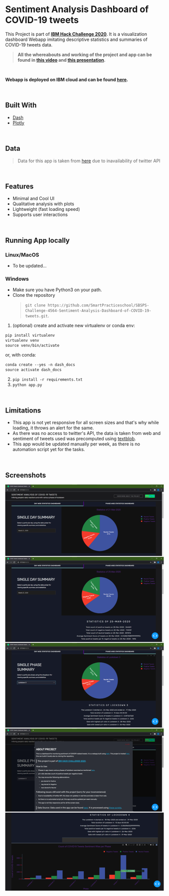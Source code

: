 # Sentiment Analysis Dashboard of COVID-19 tweets 

This Project is part of [**IBM Hack Challenge 2020**](https://smartinternz.com/ibm-hack-challenge-2020). It is a visualization dashboard Webapp imitating descriptive statistics and summaries of COVID-19 tweets data.

> **All the whereabouts and working of the project and app can be found in [this video](https://drive.google.com/file/d/1_fcEI2Lgpdxhh1asr_BS6phWN94hRJw8/view?usp=sharing) and [this presentation](https://github.com/SmartPracticeschool/SBSPS-Challenge-4564-Sentiment-Analysis-Dashboard-of-COVID-19-tweets/blob/master/rsc/ibmhc2020.pptx).**

<br/>

**Webapp is deployed on IBM cloud and can be found [here]().**
 
<br/>

## Built With
* [Dash](https://plotly.com/dash/)
* [Plotly](https://plotly.com/)

<br/>

## Data
> Data for this app is taken from [here](https://ieee-dataport.org/open-access/coronavirus-covid-19-tweets-dataset) due to inavailability of twitter API

<br/>

## Features
* Minimal and Cool UI
* Qualitative analysis with plots
* Lightweight (fast loading speed)
* Supports user interactions

<br/>

## Running App locally

### Linux/MacOS
* To be updated...

### Windows

* Make sure you have Python3 on your path.
* Clone the repository 
  > `git clone https://github.com/SmartPracticeschool/SBSPS-Challenge-4564-Sentiment-Analysis-Dashboard-of-COVID-19-tweets.git`.
1. (optional) create and activate new virtualenv or conda env:

```
pip install virtualenv
virtualenv venv
source venv/bin/activate
```

or, with conda:
```
conda create --yes -n dash_docs
source activate dash_docs
```

2. `pip install -r requirements.txt`
3. `python app.py` 

<br/>

## Limitations
* This app is not yet responsive for all screen sizes and that's why while loading, it throws an alert for the same.
* As there was no access to twitter's API, the data is taken from web and sentiment of tweets used was precomputed using [textblob](https://textblob.readthedocs.io/en/dev/).
* This app would be updated manually per week, as there is no automation script yet for the tasks.


<br/>

## Screenshots

![initial](rsc/sc1.png)
![initial](rsc/sc2.png)
![initial](rsc/sc3.png)
![initial](rsc/sc4.png)
![initial](rsc/sc5.png)
